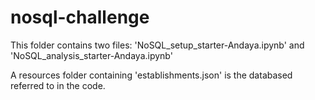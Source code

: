 # nosql-challenge

This folder contains two files: 'NoSQL_setup_starter-Andaya.ipynb' and 'NoSQL_analysis_starter-Andaya.ipynb'

A resources folder containing 'establishments.json' is the databased referred to in the code.

